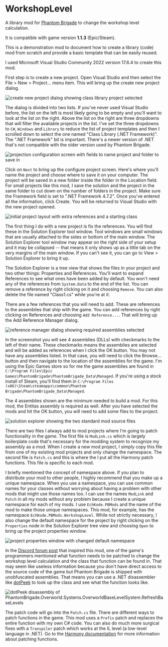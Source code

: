 # WorkshopLevel

A library mod for [Phantom Brigade](https://braceyourselfgames.com/phantom-brigade/) to change the workshop level calculation.

It is compatible with game version **1.1.3** (Epic/Steam).

This is a demonstration mod to document how to create a library (code) mod from scratch and provide a basic template that can be easily reused.

I used Microsoft Visual Studio Community 2022 version 17.6.4 to create this mod.

First step is to create a new project. Open Visual Studio and then select the File > New > Project... menu item. This will bring up the create new project dialog.

![create new project dialog showing class library project selected](https://github.com/echkode/PhantomBrigadeMod_WorkshopLevel/assets/48565771/c9a446a5-8d95-44c0-ace8-174ddefe79ce)

The dialog is divided into two lists. If you've never used Visual Studio before, the list on the left is most likely going to be empty and you'll want to look at the list on the right. Above the list on the right are three dropdowns that will filter the available projects in the list. I've set the three dropdowns to `C#`, `Windows` and `Library` to reduce the list of project templates and then I scrolled down to select the one named "Class Library (.NET Framework)". The ".NET Framework" bit is important. There's a newer version of .NET that's not compatible with the older version used by Phantom Brigade.

![projection configuration screen with fields to name project and folder to save in](https://github.com/echkode/PhantomBrigadeMod_WorkshopLevel/assets/48565771/b58adb14-be2c-4c25-8f54-794dceea70a0)

Click on `Next` to bring up the configure project screen. Here's where you'll name the project and choose where to save it on your computer. The project will be saved in a new folder inside the folder in the Location field. For small projects like this mod, I save the solution and the project in the same folder to cut down on the number of folders in the project. Make sure the Framework field is set to ".NET Framework 4.7.2". Once you've entered all the information, click Create. You will be returned to Visual Studio with the new project opened.

![initial project layout with extra references and a starting class](https://github.com/echkode/PhantomBrigadeMod_WorkshopLevel/assets/48565771/d28cdb22-4a36-43e6-ab98-942ae4d617ac)

The first thing I do with a new project is fix the references. You will find these in the Solution Explorer tool window. Tool windows are small windows that are usually attached to the sides or bottom of the main window. The Solution Explorer tool window may appear on the right side of your setup and it may be collapsed -- that means it only shows up as a little tab on the very margins of the main window. If you can't see it, you can go to View > Solution Explorer to bring it up.

The Solution Explorer is a tree view that shows the files in your project and two other things: Properties and References. You'll want to expand References to see what ones have been added by default. You won't need any of the references from `System.Data` to the end of the list. You can remove a reference by right clicking on it and choosing `Remove`. You can also delete the file named "Class1.cs" while you're at it.

There are a few references that you will need to add. These are references to the assemblies that ship with the game. You can add references by right clicking on References and choosing `Add Reference...`. That will bring up the Add Reference Manager dialog.

![reference manager dialog showing required assemblies selected](https://github.com/echkode/PhantomBrigadeMod_WorkshopLevel/assets/48565771/99912e0c-54a3-4d1f-aec0-b39bb381dcfa)

In the screenshot you will see 4 assemblies (DLLs) with checkmarks to the left of their name. These checkmarks means the assemblies are selected and will be added as references when I click the OK button. You may not have any assemblies listed. In that case, you will need to click the Browse... button and then navigate to the location of the assemblies for the game. I'm using the Epic Games store so for me the game assemblies are found in `C:\Program Files\Epic Games\PhantomBrigade\PhantomBrigade_Data\Managed`. If you're using a stock install of Steam, you'll find them in `C:\Program Files (x86)\Steam\steamapps\common\Phantom Brigade\PhantomBrigade_Data\Managed`.

The 4 assemblies shown are the minimum needed to build a mod. For this mod, the Entitas assembly is required as well. After you have selected the mods and hit the OK button, you will need to add some files to the project.

![solution explorer showing the two standard mod source files](https://github.com/echkode/PhantomBrigadeMod_WorkshopLevel/assets/48565771/3e348baf-ca6c-4e31-a5b2-6d71f3501032)

There are two files I always add to mod projects where I'm going to patch functionality in the game. The first file is `ModLink.cs` which is largely boilerplate code that's necessary for the modding system to recognize my assembly as a mod. When I create a new mod project, I simply copy this file from one of my existing mod projects and only change the namespace. The second file is `Patch.cs` and this is where the I put all the Harmony patch functions. This file is specific to each mod.

I briefly mentioned the concept of namespace above. If you plan to distribute your mod to other people, I highly recommend that you make up a unique namespace. When you use a namespace, you can use common names for your classes without worrying about having a problem with other mods that might use those names too. I can use the names `ModLink` and `Patch` in all my mods without any problem because I create a unique namespace for each of my mods. I use `EchKode.PBMods` and the name of the mod to make those unique namespaces. This mod, for example, has the namespace `EchKode.PBMods.WorkshopLevel`. While not strictly necessary, I also change the default namespace for the project by right clicking on the `Properties` node in the Solution Explorer tree view and choosing `Open` to bring up the project properties window.

![project properties window with changed default namespace](https://github.com/echkode/PhantomBrigadeMod_WorkshopLevel/assets/48565771/6e6287e0-00dc-4cf8-a806-dfc14d5ee485)

In the [Discord forum post](https://discord.com/channels/380929397445754890/1147345439092375612/1147673029049073826) that inspired this mod, one of the game's programmers mentioned what function needs to be patched to change the workshop level calculation and the class that function can be found in. That may seem like useless information because you don't have direct access to the source code of the game but Phantom Brigade is shipped with unobfuscated assemblies. That means you can use a .NET disassembler like [dotPeek](https://www.jetbrains.com/decompiler/) to look up the class and see what the function looks like.

![dotPeek disassembly of PhantomBrigade.Overworld.Systems.OverworldBaseLevelSystem.RefreshBaseLevels](https://github.com/echkode/PhantomBrigadeMod_WorkshopLevel/assets/48565771/792efb60-abc1-4e86-9771-f8371427807b)

The patch code will go into the `Patch.cs` file. There are different ways to patch functions in the game. This mod uses a `Prefix` patch and replaces the entire function with my own C# code. You can also do much more surgical fixes with a `Transpiler` patch which works at the IL level (a low-level language in .NET). Go to the [Harmony documentation](https://harmony.pardeike.net/articles/intro.html) for more information about patching functions.
